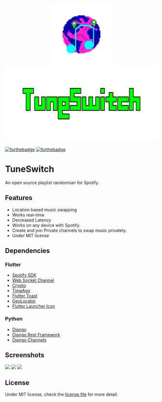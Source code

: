 <p align="center">
  <img alt="logo" src="./Markdown/logoas.png" width="200" height="200">
  <img alt="TuneSwitch" src="./Markdown/tune.png" height="250">
</p>

[![forthebadge](https://forthebadge.com/images/badges/made-with-python.svg)](https://forthebadge.com)
[![forthebadge](https://forthebadge.com/images/badges/built-for-android.svg)](https://forthebadge.com)

# TuneSwitch
An open source playlist randomiser for Spotify.

## Features
* Location based music swapping
* Works real-time
* Decreased Latency
* Works on any device with Spotify.
* Create and join Private channels to swap music privately.
* Under MIT license

## Dependencies
### Flutter
* [Spotify SDK](https://pub.dev/packages/spotify_sdk)
* [Web Socket Channel](https://pub.dev/packages/web_socket_channel)
* [Crypto](https://pub.dev/packages/crypto)
* [TimeAgo](https://pub.dev/packages/timeago)
* [Flutter Toast](https://pub.dev/packages/fluttertoast)
* [GeoLocator](https://pub.dev/packages/geolocator)
* [Flutter Launcher Icon](https://pub.dev/packages/flutter_launcher_icons)

### Python
* [Django](https://www.djangoproject.com/)
* [Django Rest Framework](https://www.django-rest-framework.org/)
* [Django Channels](https://channels.readthedocs.io/en/latest/)

## Screenshots
<p float="left">
  <img src="./Markdown/screenshots/login.png" width="240">
  <img src="./Markdown/screenshots/player.png" width="240">
  <img src="./Markdown/screenshots/channel.png" width="240">
</p>

## License
Under MIT license, check the [license file]() for more detail.
